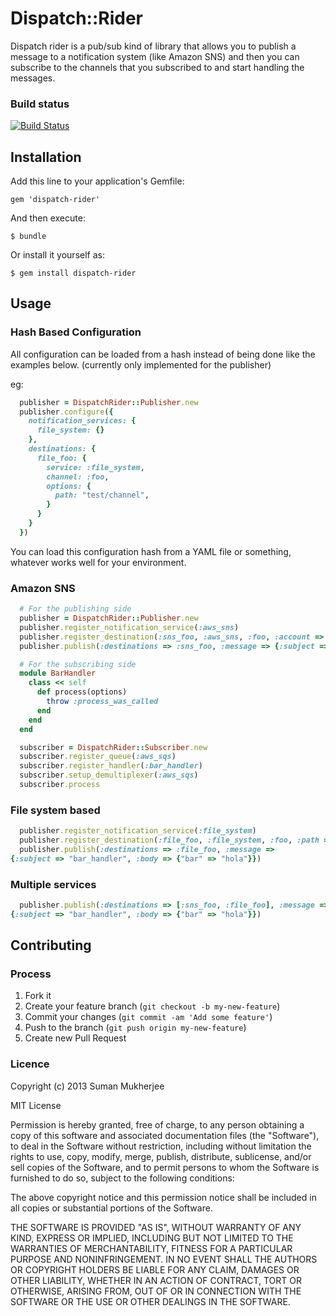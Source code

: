 # Dispatch::Rider

Dispatch rider is a pub/sub kind of library that allows you to publish a
message to a notification system (like Amazon SNS) and then you
can subscribe to the channels that you subscribed to and start
handling the messages.

### Build status

[![Build Status](https://travis-ci.org/payrollhero/dispatch-rider.png)](https://travis-ci.org/payrollhero/dispatch-rider)

## Installation

Add this line to your application's Gemfile:

    gem 'dispatch-rider'

And then execute:

    $ bundle

Or install it yourself as:

    $ gem install dispatch-rider

## Usage

### Hash Based Configuration

All configuration can be loaded from a hash instead of being done like the examples below.
(currently only implemented for the publisher)

eg:

```ruby
  publisher = DispatchRider::Publisher.new
  publisher.configure({
    notification_services: {
      file_system: {}
    },
    destinations: {
      file_foo: {
        service: :file_system,
        channel: :foo,
        options: {
          path: "test/channel",
        }
      }
    }
  })
```

You can load this configuration hash from a YAML file or something, whatever works
well for your environment.

### Amazon SNS

```ruby
  # For the publishing side
  publisher = DispatchRider::Publisher.new
  publisher.register_notification_service(:aws_sns)
  publisher.register_destination(:sns_foo, :aws_sns, :foo, :account => 777, :region => 'us-east-1', :topic => 'aliens')
  publisher.publish(:destinations => :sns_foo, :message => {:subject => "bar_handler", :body => {"bar" => "hola"}})

  # For the subscribing side
  module BarHandler
    class << self
      def process(options)
        throw :process_was_called
      end
    end
  end

  subscriber = DispatchRider::Subscriber.new
  subscriber.register_queue(:aws_sqs)
  subscriber.register_handler(:bar_handler)
  subscriber.setup_demultiplexer(:aws_sqs)
  subscriber.process
```

### File system based

```ruby
  publisher.register_notification_service(:file_system)
  publisher.register_destination(:file_foo, :file_system, :foo, :path => "some/folder")
  publisher.publish(:destinations => :file_foo, :message =>
{:subject => "bar_handler", :body => {"bar" => "hola"}})
```

### Multiple services

```ruby
  publisher.publish(:destinations => [:sns_foo, :file_foo], :message =>
{:subject => "bar_handler", :body => {"bar" => "hola"}})
```

## Contributing

### Process

1. Fork it
2. Create your feature branch (`git checkout -b my-new-feature`)
3. Commit your changes (`git commit -am 'Add some feature'`)
4. Push to the branch (`git push origin my-new-feature`)
5. Create new Pull Request

### Licence

Copyright (c) 2013 Suman Mukherjee

MIT License

Permission is hereby granted, free of charge, to any person obtaining
a copy of this software and associated documentation files (the
"Software"), to deal in the Software without restriction, including
without limitation the rights to use, copy, modify, merge, publish,
distribute, sublicense, and/or sell copies of the Software, and to
permit persons to whom the Software is furnished to do so, subject to
the following conditions:

The above copyright notice and this permission notice shall be
included in all copies or substantial portions of the Software.

THE SOFTWARE IS PROVIDED "AS IS", WITHOUT WARRANTY OF ANY KIND,
EXPRESS OR IMPLIED, INCLUDING BUT NOT LIMITED TO THE WARRANTIES OF
MERCHANTABILITY, FITNESS FOR A PARTICULAR PURPOSE AND
NONINFRINGEMENT. IN NO EVENT SHALL THE AUTHORS OR COPYRIGHT HOLDERS BE
LIABLE FOR ANY CLAIM, DAMAGES OR OTHER LIABILITY, WHETHER IN AN ACTION
OF CONTRACT, TORT OR OTHERWISE, ARISING FROM, OUT OF OR IN CONNECTION
WITH THE SOFTWARE OR THE USE OR OTHER DEALINGS IN THE SOFTWARE.
